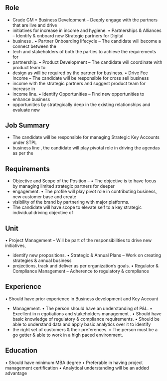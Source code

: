 # 

## Role

* Grade  GM
• Business Development – Deeply engage with the partners that are live and drive
* initiatives for increase in income and hygiene.
• Partnerships & Alliances  – Identify & onboard new Strategic partners for Digital
* business .
• Partner Onboarding lifecycle – The candidate will become a connect between the
* tech and stakeholders of both the parties to achieve the requirements for
* partnership.
• Product Development – The candidate will coordinate with product team to
* design as will be required by the partner for business.
• Drive Fee Income – The candidate will be responsible for cross sell business
* income with the strategic partners and suggest product team for increase in
* income line.
• Identify Opportunities – Find new opportunities to enhance business
* opportunities by strategically deep in the existing relationships and evaluate new

## Job Summary

* The candidate will be responsible for managing Strategic Key Accounts under STPL
* business line , the candidate will play pivotal role in driving the agendas as per the

## Requirements

* Objective and Scope of the Position –
• The objective is to have focus by managing limited strategic partners for deeper
* engagement.
• The profile will play pivot role in contributing business, new customer base and create
* visibility of the brand by partnering with major platforms.
* The candidate will have scope to elevate self to a key strategic individual driving objective of

## Unit

• Project Management  – Will be part of the responsibilities to drive new initiatives,
* identify new propositions.
• Strategic & Annual Plans – Work on creating strategies & annual business
* projections, track and deliver as per organization’s goals.
• Regulator  & Compliance Management  – Adherence to regulatory & compliance

## Experience

• Should have prior experience in Business development and Key Account
* Management.
• The person should have an understanding of P&L.
• Excellent in n egotiations and stakeholders management .
• Should have basic knowledge of regulatory & compliance requirements.
• Should be able to understand data and apply basic analytics over it to identify
* the right set of customers & their preferences.
• The person must be a go getter & able to work in a high paced environment.

## Education

• Should have minimum MBA degree
• Preferable in having project management certification
• Analytical understanding will be an added advantage
